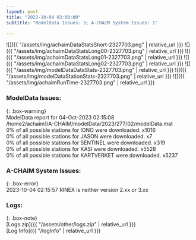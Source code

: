 ```yaml
---
layout: post
title: "2023-10-04 03:00:00"
subtitle: "ModelData Issues: 5; A-CHAIM System Issues: 1"

---
```


![]({{ "/assets/img/achaimDataStatsShort-2327703.png" | relative_url }})
![]({{ "/assets/img/achaimDataStatsLong00-2327703.png" | relative_url }})
![]({{ "/assets/img/achaimDataStatsLong01-2327703.png" | relative_url }})
![]({{ "/assets/img/achaimDataStatsLong02-2327703.png" | relative_url }})
![]({{ "/assets/img/modelDataDataStats-2327703.png" | relative_url }})
![]({{ "/assets/img/modelDataStationStats-2327703.png" | relative_url }})
![]({{ "/assets/img/achaimRunTime-2327703.png" | relative_url }})


### ModelData Issues:  
  
{: .box-warning}  
 ModelData report for 04-Oct-2023 02:15:08   
 /home2/achaim1/A-CHAIM/modelData/2023/277/02/modelData.mat   
 0% of all possible stations for IONO were downloaded. x1016   
 0% of all possible stations for JASON were downloaded. x7   
 0% of all possible stations for SENTINEL were downloaded. x319   
 0% of all possible stations for KASI were downloaded. x5528   
 0% of all possible stations for KARTVERKET were downloaded. x5237   
  
### A-CHAIM System Issues:  
  
{: .box-error}  
2023-10-04 02:15:57 RINEX is neither version 2.xx or 3.xx  

### Logs:  
  
{: .box-note}  
[Logs.zip]({{ "/assets/other/logs.zip" | relative_url }})  
[Log Info]({{ "/logInfo" | relative_url }})  
